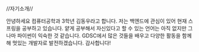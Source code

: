//자기소개//

안녕하세요 컴퓨터공학과 3학년 김동우라고 합니다.
저는 백엔드에 관심이 있어 현재 스프링을 공부하고 있습니다. 
얕게 공부해서 자신있다고 할 수 있는 언어는 아직 없지만 그나마 파이썬이 익숙한 것 같습니다.
GDSC에서 많은 것들을 배우고 다양한 활동을 함께 해 멋있는 개발자로 발전하겠습니다. 감사합니다! 